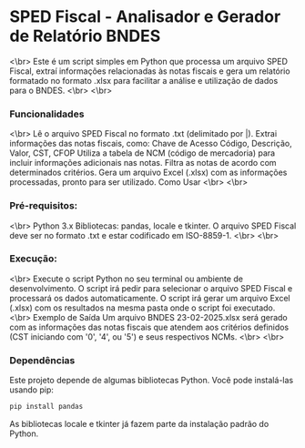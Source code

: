 # SPED Fiscal - Analisador e Gerador de Relatório BNDES
<\br>
Este é um script simples em Python que processa um arquivo SPED Fiscal, extraí informações relacionadas às notas fiscais e gera um relatório formatado no formato .xlsx para facilitar a análise e utilização de dados para o BNDES.
<\br>
<\br>
### Funcionalidades
<\br>
Lê o arquivo SPED Fiscal no formato .txt (delimitado por |).
Extrai informações das notas fiscais, como:
Chave de Acesso
Código, Descrição, Valor, CST, CFOP
Utiliza a tabela de NCM (código de mercadoria) para incluir informações adicionais nas notas.
Filtra as notas de acordo com determinados critérios.
Gera um arquivo Excel (.xlsx) com as informações processadas, pronto para ser utilizado.
Como Usar
<\br>
<\br>
### Pré-requisitos:
<\br>
Python 3.x
Bibliotecas: pandas, locale e tkinter.
O arquivo SPED Fiscal deve ser no formato .txt e estar codificado em ISO-8859-1.
<\br>
<\br>
### Execução:
<\br>
Execute o script Python no seu terminal ou ambiente de desenvolvimento.
O script irá pedir para selecionar o arquivo SPED Fiscal e processará os dados automaticamente.
O script irá gerar um arquivo Excel (.xlsx) com os resultados na mesma pasta onde o script foi executado.
<\br>
Exemplo de Saída
Um arquivo BNDES 23-02-2025.xlsx será gerado com as informações das notas fiscais que atendem aos critérios definidos (CST iniciando com '0', '4', ou '5') e seus respectivos NCMs.
<\br>
<\br>
### Dependências
Este projeto depende de algumas bibliotecas Python. Você pode instalá-las usando pip:
```bash
pip install pandas
```
As bibliotecas locale e tkinter já fazem parte da instalação padrão do Python.
